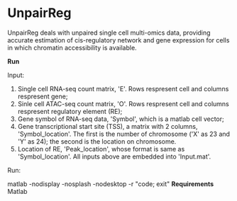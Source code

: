 # UnpairReg
UnpairReg deals with unpaired single cell multi-omics data, providing accurate estimation of cis-regulatory network and gene expression for cells in which chromatin accessibility is available.

**Run**

Input:
1. Single cell RNA-seq count matrix, 'E'. Rows respresent cell and columns respresent gene;
2. Sinle cell ATAC-seq count matrix, 'O'. Rows respresent cell and columns respresent regulatory element (RE); 
3. Gene symbol of RNA-seq data, 'Symbol', which is a matlab cell vector;
4. Gene transcriptional start site (TSS), a matrix with 2 columns, 'Symbol_location'. The first is the number of chromosome ('X' as 23 and 'Y' as 24); the second is the location on chromosome.
5.  Location of  RE, 'Peak_location', whose format is same as 'Symbol_location'.
All inputs above are embedded into 'Input.mat'.

Run:

matlab -nodisplay -nosplash -nodesktop -r "code; exit"
**Requirements**
Matlab
